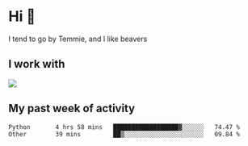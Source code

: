 <h1 align="left">Hi 👋</h1>

<p>I tend to go by Temmie, and I like beavers</p>

<h2 align="left">I work with</h2>

<div align=left>
  <img src="https://skillicons.dev/icons?i=py,godot,javascript,css,html,linux,git,blender,bash,vscode,&theme=dark">
</div>


<h2 align="left">My past week of activity</h2>

<!--START_SECTION:waka-->

```text
Python       4 hrs 58 mins   ██████████████████▓░░░░░░   74.47 %
Other        39 mins         ██▒░░░░░░░░░░░░░░░░░░░░░░   09.84 %
```

<!--END_SECTION:waka-->
